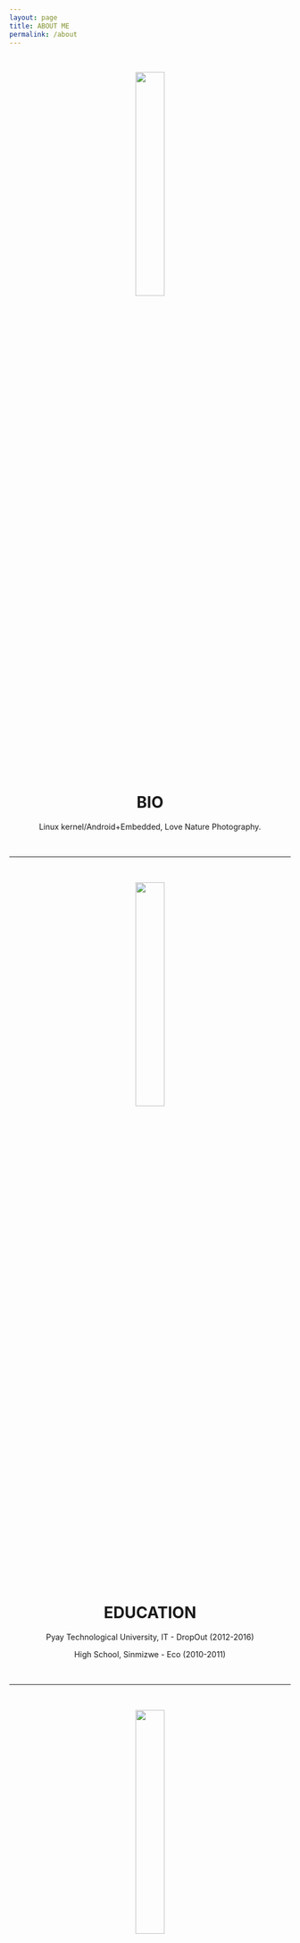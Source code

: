 ```yaml
---
layout: page
title: ABOUT ME
permalink: /about
---
```

<br>

<p align="center"><img src="https://s20.postimg.cc/g9j3jkr8t/about-me.png" width="32%" height="32%" /></p>
<h1 align="center">BIO</h1>
<p align="center">Linux kernel/Android+Embedded, Love Nature Photography.</p>
<br>

---
<br>

<p align="center"><img src="https://s20.postimg.cc/yw1asrp4t/education-icon.png" width="32%" height="32%" /></p>
<h1 align="center">EDUCATION</h1>
<p align="center">Pyay Technological University, IT - DropOut (2012-2016)</p>
<p align="center">High School, Sinmizwe - Eco (2010-2011)</p>
<br>

---
<br>

<p align="center"><img src="https://i.postimg.cc/KcJZxDCM/skills-code.png" width="32%" height="32%" /></p>
<h1 align="center">SKILLS</h1>
<h2 align="center">Programming Languages & Tools</h2>
<p align="center">C, C++, Java, Kolin, Shell Script, HTML, CSS, Android SDK, Android Software Development, Embedded Systems, Linux Kernel, Embedded Android OS/Kernel Development, Git, IntelliJ IDEA, Android Studio, CLion and VS Code.</p>
<br>

---
<br>

<p align="center"><img src="https://s20.postimg.cc/bintf8y25/works.png" width="32%" height="32%" /></p>
<h1 align="center">WORK</h1>
<p align="center">Associate Software Engineer, RnD/Kernel Team at <a href="https://www.linkedin.com/company/frontiir">Frontiir</a></p>
<p align="center">Recognized Developer / Contributor at <a href="https://www.linkedin.com/company/xda-developers">XDA-Forums</a></p>
<br>

---
<br>

<p align="center"><img src="https://s20.postimg.cc/krv1mjifh/github.png" width="32%" height="32%" /></p>
<h1 align="center">GitHub</h1>
<p align="center">Zaw Zaw: <a href="https://github.com/zawzaww">github.com/zawzaww</a></p>
<br>

---
<br>

<p align="center"><img src="https://s20.postimg.cc/bp6kfwg7x/interest.png" width="32%" height="32%" /></p>
<h1 align="center">INTERESTS</h1>
<p align="center">Android OS, Linux Kernel Development, System Programming, Operating System Kernel, Embedded Android OS Development, Music, Mobile Photography, Game Playing, Sharing and Writing.</p>
